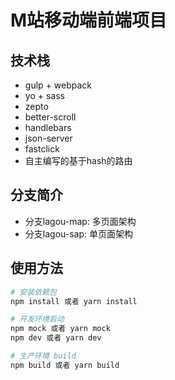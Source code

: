 # M站移动端前端项目
## 技术栈
- gulp + webpack
- yo + sass
- zepto
- better-scroll
- handlebars
- json-server
- fastclick
- 自主编写的基于hash的路由

## 分支简介
- 分支lagou-map: 多页面架构
- 分支lagou-sap: 单页面架构

## 使用方法
``` bash
# 安装依赖包
npm install 或者 yarn install

# 开发环境启动
npm mock 或者 yarn mock
npm dev 或者 yarn dev

# 生产环境 build
npm build 或者 yarn build
```